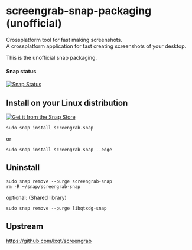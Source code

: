 # screengrab-snap-packaging (unofficial)

Crossplatform tool for fast making screenshots.  
A crossplatform application for fast creating screenshots of your desktop.   

This is the unofficial snap packaging.  

#### Snap status

[![Snap Status](https://build.snapcraft.io/badge/ito32bit/screengrab-snap-packaging.svg)](https://build.snapcraft.io/user/ito32bit/screengrab-snap-packaging)

## Install on your Linux distribution

[![Get it from the Snap Store](https://snapcraft.io/static/images/badges/en/snap-store-black.svg)](https://snapcraft.io/screengrab-snap)

    sudo snap install screengrab-snap
or

    sudo snap install screengrab-snap --edge

## Uninstall

```
sudo snap remove --purge screengrab-snap
rm -R ~/snap/screengrab-snap
```

optional: (Shared library)
```
sudo snap remove --purge libqtxdg-snap
```

## Upstream
https://github.com/lxqt/screengrab
